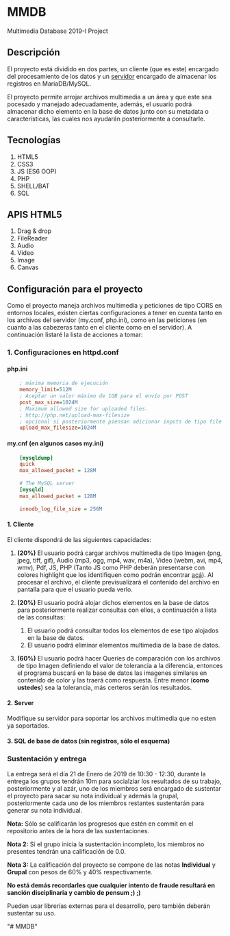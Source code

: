 # MMDB
Multimedia Database 2019-I Project

## Descripción

El proyecto está dividido en dos partes, un cliente (que es este) encargado del procesamiento de los datos y un [servidor](https://github.com/pabhoz/MMDBServer) encargado de almacenar los registros en MariaDB/MySQL.

El proyecto permite arrojar archivos multimedia a un área y que este sea pocesado y manejado adecuadamente, además, el usuario podrá almacenar dicho elemento en la base de datos junto con su metadata o características, las cuales nos ayudarán posteriormente a consultarle.

## Tecnologías

1. HTML5
2. CSS3
3. JS (ES6 OOP)
4. PHP
5. SHELL/BAT
6. SQL

## APIS HTML5

1. Drag & drop
2. FileReader
3. Audio
4. Video
5. Image
6. Canvas

## Configuración para el proyecto

Como el proyecto maneja archivos multimedia y peticiones de tipo CORS en entornos locales, existen ciertas configuraciones a tener en cuenta tanto en los archivos del servidor (my.conf, php.ini), como en las peticiones (en cuanto a las cabezeras tanto en el cliente como en el servidor). A continuación listaré la lista de acciones a tomar:

### 1. Configuraciones en httpd.conf


#### php.ini
```ini
	; máxima memoria de ejecución
	memory_limit=512M
	; Aceptar un valor máximo de 1GB para el envío por POST
	post_max_size=1024M
	; Maximum allowed size for uploaded files.
	; http://php.net/upload-max-filesize
	; opcional si posteriormente piensan adicionar inputs de tipo file 
	upload_max_filesize=1024M
```

#### my.cnf (en algunos casos my.ini)
```ini
	[mysqldump]
	quick
	max_allowed_packet = 128M
	
	# The MySQL server
	[mysqld]
	max_allowed_packet = 128M
	
	innodb_log_file_size = 256M
```

#### 1. Cliente
El cliente dispondrá de las siguientes capacidades:

1. **(20%)** El usuario podrá cargar archivos multimedia de tipo Imagen (png, jpeg, tiff, gif), Audio (mp3, ogg, mp4, wav, m4a), Video (webm, avi, mp4, wmv), Pdf, JS, PHP (Tanto JS como PHP deberán presentarse con colores highlight que los identifiquen como podrán encontrar [acá](https://highlightjs.org/)). Al procesar el archivo, el cliente previsualizará el contenido del archivo en pantalla para que el usuario pueda verlo.

2. **(20%)** El usuario podrá alojar dichos elementos en la base de datos para posteriormente realizar consultas con ellos, a continuación a lista de las consultas:
	1. El usuario podrá consultar todos los elementos de ese tipo alojados en la base de datos.
	2. El usuario podrá eliminar elementos multimedia de la base de datos. 

3. **(60%)** El usuario podrá hacer Queries de comparación con los archivos de tipo Imagen definiendo el valor de tolerancia a la diferencia, entonces el programa buscará en la base de datos las imagenes similares en contenido de color y las traerá como respuesta. Entre menor (__como ustedes__) sea la tolerancia, más certeros serán los resultados. 

#### 2. Server
Modifique su servidor para soportar los archivos multimedia que no esten ya soportados.

#### 3. SQL de base de datos (sin registros, sólo el esquema)

### Sustentación y entrega

La entrega será el día 21 de Enero de 2019 de 10:30 - 12:30, durante la entrega los grupos tendrán 10m para socialziar los resultados de su trabajo, posteriormente y al azár, uno de los miembros será encargado de sustentar el proyecto para sacar su nota individual y además la grupal, posteriormente cada uno de los miembros restantes sustentarán para generar su nota individual.

**Nota:** Sólo se calificarán los progresos que estén en commit en el repositorio antes de la hora de las sustentaciones.

**Nota 2:** Si el grupo inicia la sustentación incompleto, los miembros no presentes tendrán una calificación de 0.0.

**Nota 3:** La calificación del proyecto se compone de las notas **Individual** y **Grupal** con pesos de 60% y 40% respectivamente.

**No está demás recordarles que cualquier intento de fraude resultará en sanción disciplinaria y cambio de pensum ;) ;)**

Pueden usar librerías externas para el desarrollo, pero también deberán sustentar su uso.

"# MMDB" 
